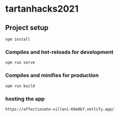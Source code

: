 # tartanhacks2021

## Project setup

```
npm install
```

### Compiles and hot-reloads for development

```
npm run serve
```

### Compiles and minifies for production

```
npm run build
```
### hosting the app  
```
https://affectionate-villani-69e0b7.netlify.app/
```


